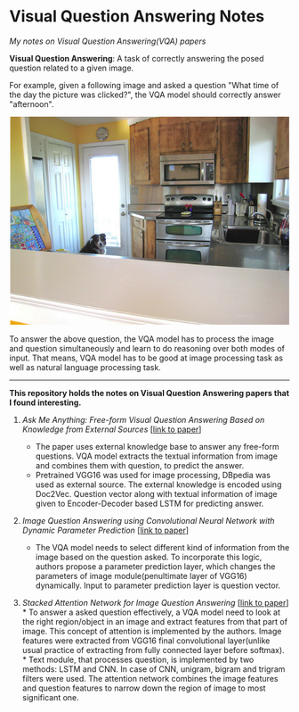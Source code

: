 # Visual Question Answering Notes
*My notes on Visual Question Answering(VQA) papers*

**Visual Question Answering**: 
A task of correctly answering the posed question related to a given image.

For example, given a following image and asked a question "What time of the day the picture was clicked?", the VQA model should correctly answer "afternoon".

![alt text](./mscoco-18802.png)

To answer the above question, the VQA model has to process the image and question simultaneously and learn to do reasoning over both modes of input. That means, VQA model has to be good at image processing task as well as natural language processing task.

---

**This repository holds the notes on Visual Question Answering papers that I found interesting.**

1.  *Ask Me Anything: Free-form Visual Question Answering Based on Knowledge from External Sources* [[link to paper](http://www.cv-foundation.org/openaccess/content_cvpr_2016/papers/Wu_Ask_Me_Anything_CVPR_2016_paper.pdf)]
    * The paper uses external knowledge base to answer any free-form questions. VQA model extracts the textual information from image and combines them with question, to predict the answer.
    * Pretrained VGG16 was used for image processing, DBpedia was used as external source. The external knowledge is encoded using Doc2Vec. Question vector along with textual information of image given to Encoder-Decoder based LSTM for predicting answer.

2.  *Image Question Answering using Convolutional Neural Network with Dynamic Parameter Prediction* [[link to paper](http://www.cv-foundation.org/openaccess/content_cvpr_2016/papers/Noh_Image_Question_Answering_CVPR_2016_paper.pdf)]
    * The VQA model needs to select different kind of information from the image based on the question asked. To incorporate this logic, authors propose a parameter prediction layer, which changes the parameters of image module(penultimate layer of VGG16) dynamically. Input to parameter prediction layer is question vector.

3.   *Stacked Attention Network for Image Question Answering* [[link to paper](http://www.cv-foundation.org/openaccess/content_cvpr_2016/papers/Yang_Stacked_Attention_Networks_CVPR_2016_paper.pdf)]
    * To answer a asked question effectively, a VQA model need to look at the right region/object in an image and extract features from that part of image. This concept of attention is implemented by the authors. Image features were extracted from VGG16 final convolutional layer(unlike usual practice of extracting from fully connected layer before softmax). 
    * Text module, that processes question, is implemented by two methods: LSTM and CNN. In case of CNN, unigram, bigram and trigram filters were used. The attention network combines the image features and question features to narrow down the region of image to most significant one.
